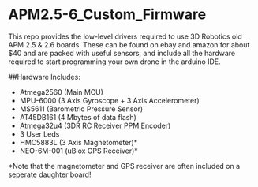 # APM2.5-6_Custom_Firmware

This repo provides the low-level drivers required to use 3D Robotics old APM 2.5 & 2.6 boards.
These can be found on ebay and amazon for about $40 and are packed with useful sensors, and 
include all the hardware required to start programming your own drone in the arduino IDE.

##Hardware Includes:
-	Atmega2560 (Main MCU)
-	MPU-6000   (3 Axis Gyroscope + 3 Axis Accelerometer)
-	MS5611     (Barometric Pressure Sensor)
-	AT45DB161  (4 Mbytes of data flash)
-	Atmega32u4 (3DR RC Receiver PPM Encoder)
-	3 User Leds
-	HMC5883L   (3 Axis Magnetometer)*
-	NEO-6M-001 (uBlox GPS Receiver)*

*Note that the magnetometer and GPS receiver are often included on a seperate daughter board!
	
